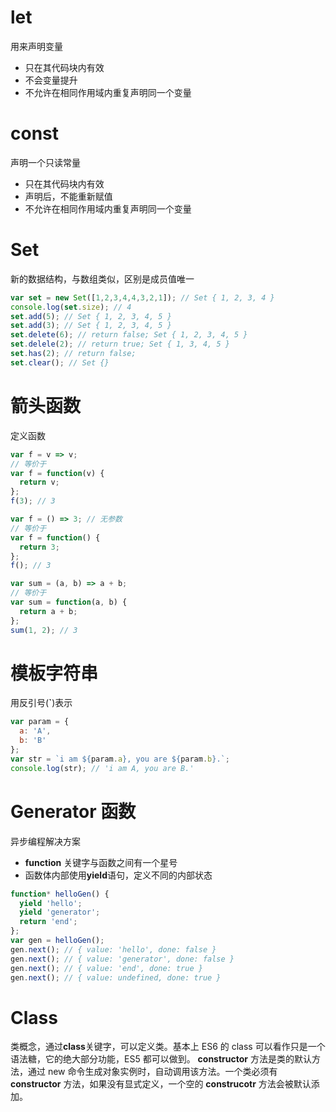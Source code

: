 # let

用来声明变量
* 只在其代码块内有效
* 不会变量提升
* 不允许在相同作用域内重复声明同一个变量

# const

声明一个只读常量
* 只在其代码块内有效
* 声明后，不能重新赋值
* 不允许在相同作用域内重复声明同一个变量

# Set
新的数据结构，与数组类似，区别是成员值唯一
```javascript
var set = new Set([1,2,3,4,4,3,2,1]); // Set { 1, 2, 3, 4 }
console.log(set.size); // 4
set.add(5); // Set { 1, 2, 3, 4, 5 }
set.add(3); // Set { 1, 2, 3, 4, 5 }
set.delete(6); // return false; Set { 1, 2, 3, 4, 5 }
set.delele(2); // return true; Set { 1, 3, 4, 5 }
set.has(2); // return false;
set.clear(); // Set {}
```
# 箭头函数
定义函数
```javascript
var f = v => v;
// 等价于
var f = function(v) {
  return v;
};
f(3); // 3

var f = () => 3; // 无参数
// 等价于
var f = function() {
  return 3;
};
f(); // 3

var sum = (a, b) => a + b;
// 等价于
var sum = function(a, b) {
  return a + b;
};
sum(1, 2); // 3
```

# 模板字符串
用反引号(**\`**)表示
```javascript
var param = {
  a: 'A',
  b: 'B'
};
var str = `i am ${param.a}, you are ${param.b}.`;
console.log(str); // 'i am A, you are B.'
```

# Generator 函数
异步编程解决方案
* **function** 关键字与函数之间有一个星号
* 函数体内部使用**yield**语句，定义不同的内部状态
```javascript
function* helloGen() {
  yield 'hello';
  yield 'generator';
  return 'end';
};
var gen = helloGen();
gen.next(); // { value: 'hello', done: false }
gen.next(); // { value: 'generator', done: false }
gen.next(); // { value: 'end', done: true }
gen.next(); // { value: undefined, done: true }
```

# Class
类概念，通过**class**关键字，可以定义类。基本上 ES6 的 class 可以看作只是一个语法糖，它的绝大部分功能，ES5 都可以做到。
**constructor** 方法是类的默认方法，通过 new 命令生成对象实例时，自动调用该方法。一个类必须有 **constructor** 方法，如果没有显式定义，一个空的 **construcotr** 方法会被默认添加。

